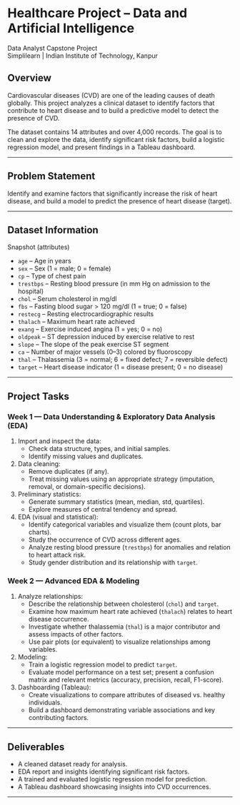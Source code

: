 # Healthcare Project – Data and Artificial Intelligence

Data Analyst Capstone Project  
Simplilearn | Indian Institute of Technology, Kanpur

## Overview
Cardiovascular diseases (CVD) are one of the leading causes of death globally. This project analyzes a clinical dataset to identify factors that contribute to heart disease and to build a predictive model to detect the presence of CVD.

The dataset contains 14 attributes and over 4,000 records. The goal is to clean and explore the data, identify significant risk factors, build a logistic regression model, and present findings in a Tableau dashboard.

---

## Problem Statement
Identify and examine factors that significantly increase the risk of heart disease, and build a model to predict the presence of heart disease (target).

---

## Dataset Information

Snapshot (attributes)

- `age` – Age in years  
- `sex` – Sex (1 = male; 0 = female)  
- `cp` – Type of chest pain  
- `trestbps` – Resting blood pressure (in mm Hg on admission to the hospital)  
- `chol` – Serum cholesterol in mg/dl  
- `fbs` – Fasting blood sugar > 120 mg/dl (1 = true; 0 = false)  
- `restecg` – Resting electrocardiographic results  
- `thalach` – Maximum heart rate achieved  
- `exang` – Exercise induced angina (1 = yes; 0 = no)  
- `oldpeak` – ST depression induced by exercise relative to rest  
- `slope` – The slope of the peak exercise ST segment  
- `ca` – Number of major vessels (0–3) colored by fluoroscopy  
- `thal` – Thalassemia (3 = normal; 6 = fixed defect; 7 = reversible defect)  
- `target` – Heart disease indicator (1 = disease present; 0 = no disease)

---

## Project Tasks

### Week 1 — Data Understanding & Exploratory Data Analysis (EDA)
1. Import and inspect the data:
   - Check data structure, types, and initial samples.
   - Identify missing values and duplicates.
2. Data cleaning:
   - Remove duplicates (if any).
   - Treat missing values using an appropriate strategy (imputation, removal, or domain-specific decisions).
3. Preliminary statistics:
   - Generate summary statistics (mean, median, std, quartiles).
   - Explore measures of central tendency and spread.
4. EDA (visual and statistical):
   - Identify categorical variables and visualize them (count plots, bar charts).
   - Study the occurrence of CVD across different ages.
   - Analyze resting blood pressure (`trestbps`) for anomalies and relation to heart attack risk.
   - Study gender distribution and its relationship with `target`.

### Week 2 — Advanced EDA & Modeling
1. Analyze relationships:
   - Describe the relationship between cholesterol (`chol`) and `target`.
   - Examine how maximum heart rate achieved (`thalach`) relates to heart disease occurrence.
   - Investigate whether thalassemia (`thal`) is a major contributor and assess impacts of other factors.
   - Use pair plots (or equivalent) to visualize relationships among variables.
2. Modeling:
   - Train a logistic regression model to predict `target`.
   - Evaluate model performance on a test set; present a confusion matrix and relevant metrics (accuracy, precision, recall, F1-score).
3. Dashboarding (Tableau):
   - Create visualizations to compare attributes of diseased vs. healthy individuals.
   - Build a dashboard demonstrating variable associations and key contributing factors.

---

## Deliverables
- A cleaned dataset ready for analysis.
- EDA report and insights identifying significant risk factors.
- A trained and evaluated logistic regression model for prediction.
- A Tableau dashboard showcasing insights into CVD occurrences.

---
```
